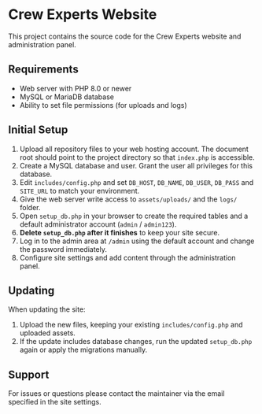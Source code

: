 # Crew Experts Website

This project contains the source code for the Crew Experts website and administration panel.

## Requirements

- Web server with PHP 8.0 or newer
- MySQL or MariaDB database
- Ability to set file permissions (for uploads and logs)

## Initial Setup

1. Upload all repository files to your web hosting account. The document root should point to the project directory so that `index.php` is accessible.
2. Create a MySQL database and user. Grant the user all privileges for this database.
3. Edit `includes/config.php` and set `DB_HOST`, `DB_NAME`, `DB_USER`, `DB_PASS` and `SITE_URL` to match your environment.
4. Give the web server write access to `assets/uploads/` and the `logs/` folder.
5. Open `setup_db.php` in your browser to create the required tables and a default administrator account (`admin` / `admin123`).
6. **Delete `setup_db.php` after it finishes** to keep your site secure.
7. Log in to the admin area at `/admin` using the default account and change the password immediately.
8. Configure site settings and add content through the administration panel.

## Updating

When updating the site:

1. Upload the new files, keeping your existing `includes/config.php` and uploaded assets.
2. If the update includes database changes, run the updated `setup_db.php` again or apply the migrations manually.

## Support

For issues or questions please contact the maintainer via the email specified in the site settings.
